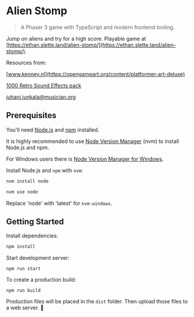 # Alien Stomp

> A Phaser 3 game with TypeScript and modern frontend tooling.

Jump on aliens and try for a high score. Playable game at [https://ethan.slette.land/alien-stomp/](https://ethan.slette.land/alien-stomp/).

Resources from:

[www.kenney.nl](https://opengameart.org/content/platformer-art-deluxe)

[1000 Retro Sound Effects pack](https://opengameart.org/content/512-sound-effects-8-bit-style)

[juhani.junkala@musician.org](https://opengameart.org/content/5-chiptunes-action)

## Prerequisites

You'll need [Node.js](https://nodejs.org/en/) and [npm](https://www.npmjs.com/) installed.

It is highly recommended to use [Node Version Manager](https://github.com/nvm-sh/nvm) (nvm) to install Node.js and npm.

For Windows users there is [Node Version Manager for Windows](https://github.com/coreybutler/nvm-windows).

Install Node.js and `npm` with `nvm`:

```bash
nvm install node

nvm use node
```

Replace 'node' with 'latest' for `nvm-windows`.

## Getting Started

Install dependencies:

```bash
npm install
```

Start development server:

```
npm run start
```

To create a production build:

```
npm run build
```

Production files will be placed in the `dist` folder. Then upload those files to a web server. 🎉
